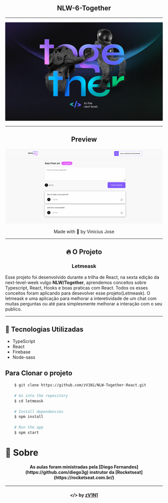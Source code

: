 

<div align="center">
    <h2>NLW-6-Together</h2>
</div>

---

<div>
    <img src=".github/assets/next-level-week.png" alt="NLW-6">
</div>

---

<div align="center">

## Preview

</div>
<div>
    <img src=".github/assets/letmeask.png" alt="NLW-6">
</div>

<p align="center" target="_blank">
    Made with 💜 by Vinicius Jose
</p>

---

<div align="center">

## 🔥 O Projeto

### Letmeask

</div>

Esse projeto foi desenvolvido durante a trilha de React, na sexta edição da next-level-week vulgo **NLW/Together**, aprendemos conceitos sobre Typescript, React, Hooks e boas praticas com React. Todos os esses conceitos foram aplicando para desevolver esse projeto(Letmeask).
O letmeask e uma aplicação para melhorar a interetividade de um chat com muitas perguntas ou até para simplesmente melhorar a interação com o seu publico.

---

## 🚀 Tecnologias Utilizadas

- TypeScript
- React
- Firebase
- Node-sass

## Para Clonar o projeto

```bash
    $ git clone https://github.com/zV1N1/NLW-Together-React.git

    # Go into the repository
    $ cd letmeask

    # Install dependencies
    $ npm install

    # Run the app
    $ npm start
```

# 📝 Sobre

<h4 align="center"> As aulas foram ministradas pela [Diego Fernandes](https://github.com/diego3g) instrutor da [Rocketseat](https://rocketseat.com.br/)</h4>

---

<h4 align="center"> <em>&lt;/&gt;</em> by <a href="https://github.com/zV1N1" target="_blank">zV1N1</a> </h4>